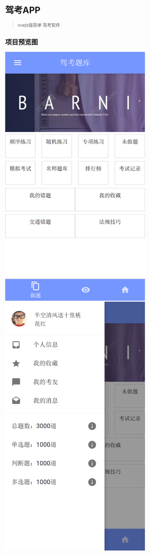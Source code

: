 # 驾考APP

> vuejs版简单 驾考软件

## 项目预览图

<img src="preview/home.png"  width="450"/>
<img src="preview/winuser.png"  width="450"/>